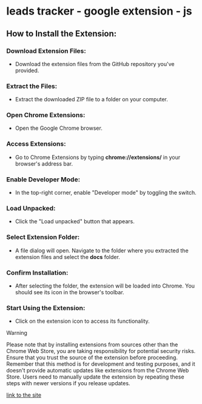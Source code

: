 # leads tracker - google extension - js

## How to Install the Extension:

### Download Extension Files:
  - Download the extension files from the GitHub repository you've provided.
### Extract the Files:
  - Extract the downloaded ZIP file to a folder on your computer.
### Open Chrome Extensions:
  - Open the Google Chrome browser.
### Access Extensions:
  - Go to Chrome Extensions by typing **chrome://extensions/** in your browser's address bar.
### Enable Developer Mode:
  - In the top-right corner, enable "Developer mode" by toggling the switch.
### Load Unpacked:
  - Click the "Load unpacked" button that appears.
### Select Extension Folder:
  - A file dialog will open. Navigate to the folder where you extracted the extension files and select the **docs** folder.
### Confirm Installation:
  - After selecting the folder, the extension will be loaded into Chrome. You should see its icon in the browser's toolbar.
### Start Using the Extension:
  - Click on the extension icon to access its functionality.
> [!WARNING]
> Please note that by installing extensions from sources other than the Chrome Web Store, you are taking responsibility for potential security risks. Ensure that you trust the source of the extension before proceeding.
> Remember that this method is for development and testing purposes, and it doesn't provide automatic updates like extensions from the Chrome Web Store. Users need to manually update the extension by repeating these steps with newer versions if you release updates.

[link to the site](https://alikarpykov.github.io/leads-tracker-googleExtension-js/)
